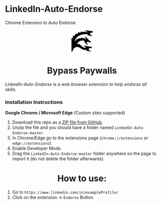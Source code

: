# LinkedIn-Auto-Endorse
Chrome Extension to Auto Endorse
<p align="center">
  <img src="https://github.com/chanychi/LinkedIn-Auto-Endorse/blob/master/assets/hydra.png" width="75" height="75"/>
</p>

<h1 align="center">Bypass Paywalls</h1>

*LinkedIn-Auto-Endorse is a web browser extension to help endorse all skills.*

### Installation Instructions
**Google Chrome / Microsoft Edge** (Custom sites supported)
1. Download this repo as a [ZIP file from GitHub](https://github.com/chanychi/LinkedIn-Auto-Endorse/archive/master.zip).
2. Unzip the file and you should have a folder named `LinkedIn-Auto-Endorse-master`.
3. In Chrome/Edge go to the extensions page (`chrome://extensions` or `edge://extensions`).
4. Enable Developer Mode.
5. Drag the ``LinkedIn-Auto-Endorse-master`` folder anywhere on the page to import it (do not delete the folder afterwards).

<h1 align="center">How to use:</h1>

1. Go to `` https://www.linkedin.com/in/exampleProfile/ ``
2. Click on the extension → ``Endorse`` Button